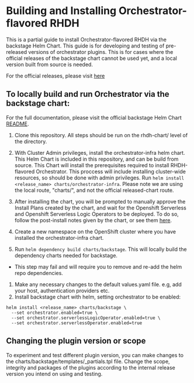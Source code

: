 # Building and Installing Orchestrator-flavored RHDH

This is a partial guide to install Orchestrator-flavored RHDH via the backstage Helm Chart.
This guide is for developing and testing of pre-released versions of orchestrator plugins. This is for cases where the official releases of the backstage chart cannot be used yet, and a local version built from source is needed.

For the official releases, please visit [here](https://github.com/redhat-developer/rhdh-chart)

## To locally build and run Orchestrator via the backstage chart:

For the full documentation, please visit the official backstage Helm Chart [README](https://github.com/redhat-developer/rhdh-chart/blob/main/charts/backstage/README.md).

1. Clone this repository. All steps should be run on the rhdh-chart/ level of the directory.
1. With Cluster Admin privileges, install the orchestrator-infra helm chart. This Helm Chart is included in this repository, and can be build from source. This Chart will install the prerequisites required to install RHDH-flavored Orchestrator. This proccess will include installing cluster-wide resources, so should be done with admin privileges.
Run `helm install <release_name> charts/orchestrator-infra`. Please note we are using the local route, "charts/", and not the official released-chart route. 

1. After installing the chart, you will be prompted to manually approve the Install Plans created by the chart, and wait for the Openshift Serverless and Openshift Serverless Logic Operators to be deployed. To do so, follow the post-install notes given by the chart, or see them [here](https://github.com/redhat-developer/rhdh-chart/blob/main/charts/orchestrator-infra/templates/NOTES.txt).

1. Create a new namespace on the OpenShift cluster where you have installed the orchestrator-infra chart. 
1. Run `helm dependency build charts/backstage`. This will locally build the dependency charts needed for backstage.
* This step may fail and will require you to remove and re-add the helm repo dependencies.
1. Make any necessary changes to the default values.yaml file. e.g, add your host, authentication providers etc. 
1. Install backstage chart with helm, setting orchestrator to be enabled:

```
helm install <release_name> charts/backstage \
  --set orchestrator.enabled=true \
  --set orchestrator.serverlessLogicOperator.enabled=true \
  --set orchestrator.serverlessOperator.enabled=true
```


## Changing the plugin version or scope

To experiment and test different plugin version, you can make changes to the charts/backstage/templates/_partials.tpl file. 
Change the scope, integrity and packages of the plugins according to the internal release version you intend on using and testing. 



